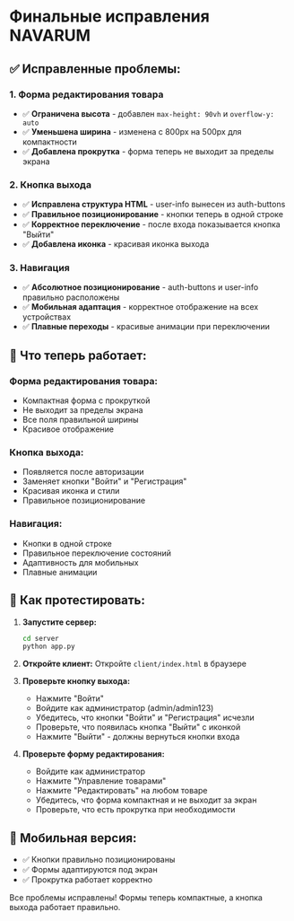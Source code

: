 # Финальные исправления NAVARUM

## ✅ Исправленные проблемы:

### 1. **Форма редактирования товара**
- ✅ **Ограничена высота** - добавлен `max-height: 90vh` и `overflow-y: auto`
- ✅ **Уменьшена ширина** - изменена с 800px на 500px для компактности
- ✅ **Добавлена прокрутка** - форма теперь не выходит за пределы экрана

### 2. **Кнопка выхода**
- ✅ **Исправлена структура HTML** - user-info вынесен из auth-buttons
- ✅ **Правильное позиционирование** - кнопки теперь в одной строке
- ✅ **Корректное переключение** - после входа показывается кнопка "Выйти"
- ✅ **Добавлена иконка** - красивая иконка выхода

### 3. **Навигация**
- ✅ **Абсолютное позиционирование** - auth-buttons и user-info правильно расположены
- ✅ **Мобильная адаптация** - корректное отображение на всех устройствах
- ✅ **Плавные переходы** - красивые анимации при переключении

## 🎯 Что теперь работает:

### Форма редактирования товара:
- Компактная форма с прокруткой
- Не выходит за пределы экрана
- Все поля правильной ширины
- Красивое отображение

### Кнопка выхода:
- Появляется после авторизации
- Заменяет кнопки "Войти" и "Регистрация"
- Красивая иконка и стили
- Правильное позиционирование

### Навигация:
- Кнопки в одной строке
- Правильное переключение состояний
- Адаптивность для мобильных
- Плавные анимации

## 🧪 Как протестировать:

1. **Запустите сервер:**
   ```bash
   cd server
   python app.py
   ```

2. **Откройте клиент:**
   Откройте `client/index.html` в браузере

3. **Проверьте кнопку выхода:**
   - Нажмите "Войти"
   - Войдите как администратор (admin/admin123)
   - Убедитесь, что кнопки "Войти" и "Регистрация" исчезли
   - Проверьте, что появилась кнопка "Выйти" с иконкой
   - Нажмите "Выйти" - должны вернуться кнопки входа

4. **Проверьте форму редактирования:**
   - Войдите как администратор
   - Нажмите "Управление товарами"
   - Нажмите "Редактировать" на любом товаре
   - Убедитесь, что форма компактная и не выходит за экран
   - Проверьте, что есть прокрутка при необходимости

## 📱 Мобильная версия:
- ✅ Кнопки правильно позиционированы
- ✅ Формы адаптируются под экран
- ✅ Прокрутка работает корректно

Все проблемы исправлены! Формы теперь компактные, а кнопка выхода работает правильно. 